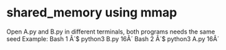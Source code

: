 # shared_memory using mmap
Open A.py and B.py in different terminals, both programs needs the same seed
Example:
Bash 1
Â´$ python3 B.py 16Â´
Bash 2
Â´$ python3 A.py 16Â´

